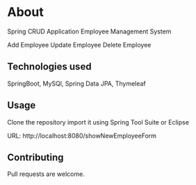 # About

Spring CRUD Application
Employee Management System

Add Employee
Update Employee
Delete Employee

## Technologies used

SpringBoot, MySQl, Spring Data JPA, Thymeleaf

## Usage

Clone the repository import it using Spring Tool Suite or Eclipse

URL: http://localhost:8080/showNewEmployeeForm

## Contributing

Pull requests are welcome. 
